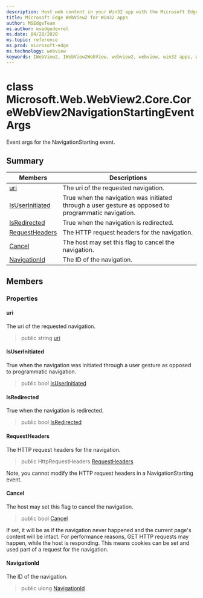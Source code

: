 ```yaml
---
description: Host web content in your Win32 app with the Microsoft Edge WebView2 control
title: Microsoft Edge WebView2 for Win32 apps
author: MSEdgeTeam
ms.author: msedgedevrel
ms.date: 04/28/2020
ms.topic: reference
ms.prod: microsoft-edge
ms.technology: webview
keywords: IWebView2, IWebView2WebView, webview2, webview, win32 apps, win32, edge, ICoreWebView2, ICoreWebView2Controller, browser control, edge html
---
```


# class Microsoft.Web.WebView2.Core.CoreWebView2NavigationStartingEventArgs 

Event args for the NavigationStarting event.

## Summary

 Members                        | Descriptions
--------------------------------|---------------------------------------------
[uri](#uri) | The uri of the requested navigation.
[IsUserInitiated](#isuserinitiated) | True when the navigation was initiated through a user gesture as opposed to programmatic navigation.
[IsRedirected](#isredirected) | True when the navigation is redirected.
[RequestHeaders](#requestheaders) | The HTTP request headers for the navigation.
[Cancel](#cancel) | The host may set this flag to cancel the navigation.
[NavigationId](#navigationid) | The ID of the navigation.

## Members

### Properties

#### uri 

The uri of the requested navigation.

> public string [uri](#uri)

#### IsUserInitiated 

True when the navigation was initiated through a user gesture as opposed to programmatic navigation.

> public bool [IsUserInitiated](#isuserinitiated)

#### IsRedirected 

True when the navigation is redirected.

> public bool [IsRedirected](#isredirected)

#### RequestHeaders 

The HTTP request headers for the navigation.

> public HttpRequestHeaders [RequestHeaders](#requestheaders)

Note, you cannot modify the HTTP request headers in a NavigationStarting event.

#### Cancel 

The host may set this flag to cancel the navigation.

> public bool [Cancel](#cancel)

If set, it will be as if the navigation never happened and the current page's content will be intact. For performance reasons, GET HTTP requests may happen, while the host is responding. This means cookies can be set and used part of a request for the navigation.

#### NavigationId 

The ID of the navigation.

> public ulong [NavigationId](#navigationid)

